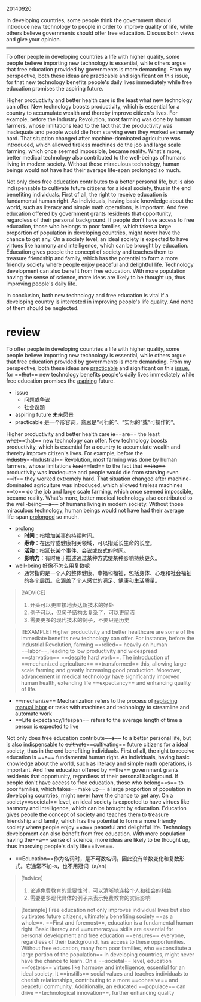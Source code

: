 20140920

In developing countries, some people think the government should introduce new technology to people in order to improve quality of life, while others believe governments should offer free education. Discuss both views and give your opinion.

---

To offer people in developing countries a life with higher quality, some people believe importing new technology is essential, while others argue that free education provided by governments is more demanding. From my perspective, both these ideas are practicable and significant on this issue, for that new technology benefits people's daily lives immediately while free education promises the aspiring future.

Higher productivity and better health care is the least what new technology can offer. New technology boosts productivity, which is essential for a country to accumulate wealth and thereby improve citizen's lives. For example, before the Industry Revolution, most farming was done by human farmers, whose limitations lead to the fact that the productivity was inadequate and people would die from starving even they worked extremely hard. That situation changed after machine-dominated agriculture was introduced, which allowed tireless machines do the job and large scale farming, which once seemed impossible, became reality. What's more, better medical technology also contributed to the well-beings of humans living in modern society. Without those miraculous technology, human beings would not have had their average life-span prolonged so much.

Not only does free education contributes to a better personal life, but is also indispensable to cultivate future citizens for a ideal society, thus in the end benefiting individuals. First of all, the right to receive education is fundamental human right. As individuals, having basic knowledge about the world, such as literacy and simple math operations, is important. And free education offered by government grants residents that opportunity, regardless of their personal background. If people don't have access to free education, those who belongs to poor families, which takes a large proportion of population in developing countries, might never have the chance to get any. On a society level, an ideal society is expected to have virtues like harmony and intelligence, which can be brought by education. Education gives people the concept of society and teaches them to treasure friendship and family, which has the potential to form a more friendly society where people enjoy peaceful and delightful life. Technology development can also benefit from free education. With more population having the sense of science, more ideas are likely to be thought up, thus improving people's daily life.

In conclusion, both new technology and free education is vital if a developing country is interested in improving people's life quality. And none of them should be neglected.

# review

To offer people in developing countries a life with higher quality, some people believe importing new technology is essential, while others argue that free education provided by governments is more demanding. From my perspective, both these ideas are <u>practicable</u> and significant on this <u>issue</u>, for ==~~that~~== new technology benefits people's daily lives immediately while free education promises the <u>aspiring</u> future.

- issue
  - 问题或争议
  - 社会议题
- aspiring future 未来愿景
- practicable 是一个形容词，意思是“可行的”、“实际的”或“可操作的”。

Higher productivity and better health care ~~is~~==are== the least ~~what~~==that== new technology can offer. New technology boosts productivity, which is essential for a country to accumulate wealth and thereby improve citizen's lives. For example, before the ~~Industry~~==Industrial== Revolution, most farming was done by human farmers, whose limitations ~~lead~~==led== to the fact that ~~==the==~~ productivity was inadequate and people would die from starving even ==if== they worked extremely hard. That situation changed after machine-dominated agriculture was introduced, which allowed tireless machines ==to== do the job and large scale farming, which once seemed impossible, became reality. What's more, better medical technology also contributed to the well-being~~==s==~~ of humans living in modern society. Without those miraculous technology, human beings would not have had their average life-span <u>prolonged</u> so much.

- <u>prolong</u>
  - **时间**：指增加某事的持续时间。
  - **寿命**：在医疗或健康相关领域，可以指延长生命的长度。
  - **活动**：指延长某个事件、会议或仪式的时间。
  - **影响力**：有时用于描述通过某种方式使某种影响持续更久。
- <u>well-being</u> 好像不怎么用复数呢
  - 通常指的是一个人的整体健康、幸福和福祉，包括身体、心理和社会福祉的各个层面。它涵盖了个人感觉的满足、健康和生活质量。

> [!ADVICE]
>
> 1. 开头可以更直接地表达新技术的好处
> 2. 例子可以，但句子结构太复杂了，可以更简洁
> 3. 需要更多的现代技术的例子，不要只是历史

> [!EXAMPLE]
> Higher productivity and better healthcare are some of the immediate benefits new technology can offer. For instance, before the Industrial Revolution, farming ==relied== heavily on human ==labor==, leading to low productivity and widespread ==starvation== ==despite hard work==. The introduction of ==mechanized agriculture== ==transformed== this, allowing large-scale farming and greatly increasing good production. Moreover, advancement in medical technology have significantly improved human health, extending life ==expectancy== and enhancing quality of life.

- ==mechanize== Mechanization refers to the process of <u>replacing manual labor</u> or tasks with machines and technology to streamline and automate work
- ==Life expectancy/lifespan== refers to the average length of time a person is expected to live

Not only does free education contribute~~==s==~~ to a better personal life, but is also indispensable to ~~cultivate~~==cultivating== future citizens for a ideal society, thus in the end benefiting individuals. First of all, the right to receive education is ==a== fundamental human right. As individuals, having basic knowledge about the world, such as literacy and simple math operations, is important. And free education offered by ==the== government grants residents that opportunity, regardless of their personal background. If people don't have access to free education, those who belong~~==s==~~ to poor families, which takes==make up== a large proportion of population in developing countries, might never have the chance to get any. On a society==societal== level, an ideal society is expected to have virtues like harmony and intelligence, which can be brought by education. Education gives people the concept of society and teaches them to treasure friendship and family, which has the potential to form a more friendly society where people enjoy ==a== peaceful and delightful life. Technology development can also benefit from free education. With more population having the==a== sense of science, more ideas are likely to be thought up, thus improving people's daily life==lives==.

- ==Education==作为名词时，是不可数名词，因此没有单数变化和复数形式。它通常不加-s，也不用冠词（a/an）

> [!advice]
>
> 1. 论述免费教育的重要性时，可以清晰地连接个人和社会的利益
> 2. 需要更多现代具体的例子来表示免费教育的实际影响

> [!example]
> Free education not only improves individual lives but also cultivates future citizens, ultimately benefiting society ==as a whole==. ==First and foremost==, education is a fundamental human right. Basic literacy and ==numeracy== skills are essential for personal development and free education ==ensures== everyone, regardless of their background, has access to these opportunities. Without free education, many from poor families, who ==constitute a large portion of the population== in developing countries, might never have the chance to learn. On a ==societal== level, education ==fosters== virtues like harmony and intelligence, essential for an ideal society. It ==instills== social values and teaches individuals to cherish relationships, contributing to a more ==cohesive== and peaceful community. Additionally, an educated ==populace== can drive ==technological innovation==, further enhancing quality
